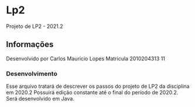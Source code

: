 # Lp2
Projeto de LP2 - 2021.2

## Informações

Desenvolvido por Carlos Mauricio Lopes
Matricula 2010204313 11

### Desenvolvimento

Esse arquivo tratará de descrever os passos do projeto de LP2 da disciplina em 2020.2
Possuirá edição constante até o final do período de 2020.2.
Será desenvolvido em Java.
